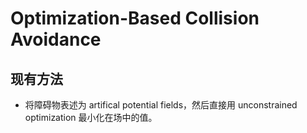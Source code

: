 # Optimization-Based Collision Avoidance
## 现有方法
- 将障碍物表述为 artifical potential fields，然后直接用 unconstrained optimization 最小化在场中的值。